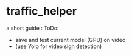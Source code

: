# traffic_helper

a short guide : 
ToDo:
- save and test current model (GPU) on video
- (use Yolo for video sign detection) 
